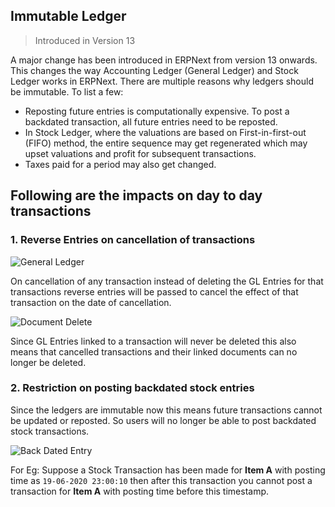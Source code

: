 ## Immutable Ledger

> Introduced in Version 13

A major change has been introduced in ERPNext from version 13 onwards. This changes the way Accounting Ledger (General Ledger) and Stock Ledger works in ERPNext. There are multiple reasons why ledgers should be immutable. To list a few:

*   Reposting future entries is computationally expensive. To post a backdated transaction, all future entries need to be reposted.
*   In Stock Ledger, where the valuations are based on First-in-first-out (FIFO) method, the entire sequence may get regenerated which may upset valuations and profit for subsequent transactions.
*   Taxes paid for a period may also get changed.

## Following are the impacts on day to day transactions

### 1\. Reverse Entries on cancellation of transactions

![General Ledger](https://docs.erpnext.com/files/general-ledgercb549a.png)

On cancellation of any transaction instead of deleting the GL Entries for that transactions reverse entries will be passed to cancel the effect of that transaction on the date of cancellation.

![Document Delete](https://docs.erpnext.com/files/document-delete.png)

Since GL Entries linked to a transaction will never be deleted this also means that cancelled transactions and their linked documents can no longer be deleted.

### 2\. Restriction on posting backdated stock entries

Since the ledgers are immutable now this means future transactions cannot be updated or reposted. So users will no longer be able to post backdated stock transactions.

![Back Dated Entry](https://docs.erpnext.com/files/backdated-entry603ad4.png)

For Eg: Suppose a Stock Transaction has been made for **Item A** with posting time as `19-06-2020 23:00:10` then after this transaction you cannot post a transaction for **Item A** with posting time before this timestamp.